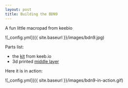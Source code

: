 ```yaml
---
layout: post
title: Building the BDN9
---
```


A fun little macropad from keebio 

![_config.yml]({{ site.baseurl }}/images/bdn9.jpg)

Parts list:
* the [kit](https://keeb.io/products/bdn9-3x3-9-key-macropad-rotary-encoder-support) from keeb.io 
* 3d printed [middle layer](https://www.thingiverse.com/thing:3706381)

Here it is in action:

![_config.yml]({{ site.baseurl }}/images/bdn9-in-action.gif)
